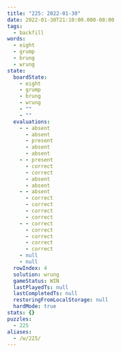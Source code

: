 ```yaml
---
title: "225: 2022-01-30"
date: 2022-01-30T21:10:00.000-08:00
tags:
  - backfill
words:
  - eight
  - grump
  - brung
  - wrung
state:
  boardState:
    - eight
    - grump
    - brung
    - wrung
    - ""
    - ""
  evaluations:
    - - absent
      - absent
      - present
      - absent
      - absent
    - - present
      - correct
      - correct
      - absent
      - absent
    - - absent
      - correct
      - correct
      - correct
      - correct
    - - correct
      - correct
      - correct
      - correct
      - correct
    - null
    - null
  rowIndex: 4
  solution: wrung
  gameStatus: WIN
  lastPlayedTs: null
  lastCompletedTs: null
  restoringFromLocalStorage: null
  hardMode: true
stats: {}
puzzles:
  - 225
aliases:
  - /w/225/
---
```

<!-- more -->
